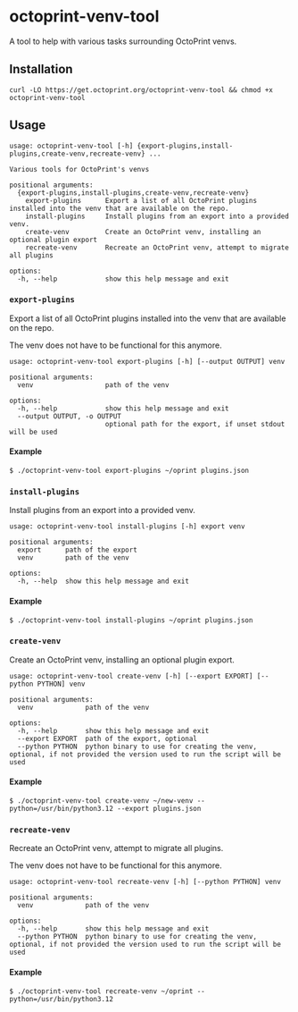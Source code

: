 # octoprint-venv-tool

A tool to help with various tasks surrounding OctoPrint venvs.

## Installation

```
curl -LO https://get.octoprint.org/octoprint-venv-tool && chmod +x octoprint-venv-tool
```

## Usage

```
usage: octoprint-venv-tool [-h] {export-plugins,install-plugins,create-venv,recreate-venv} ...

Various tools for OctoPrint's venvs

positional arguments:
  {export-plugins,install-plugins,create-venv,recreate-venv}
    export-plugins      Export a list of all OctoPrint plugins installed into the venv that are available on the repo.
    install-plugins     Install plugins from an export into a provided venv.
    create-venv         Create an OctoPrint venv, installing an optional plugin export
    recreate-venv       Recreate an OctoPrint venv, attempt to migrate all plugins

options:
  -h, --help            show this help message and exit
```

### `export-plugins`

Export a list of all OctoPrint plugins installed into the venv that are available on the repo.

The venv does not have to be functional for this anymore.

```
usage: octoprint-venv-tool export-plugins [-h] [--output OUTPUT] venv

positional arguments:
  venv                  path of the venv

options:
  -h, --help            show this help message and exit
  --output OUTPUT, -o OUTPUT
                        optional path for the export, if unset stdout will be used
```

#### Example

```
$ ./octoprint-venv-tool export-plugins ~/oprint plugins.json
```

### `install-plugins`

Install plugins from an export into a provided venv.

```
usage: octoprint-venv-tool install-plugins [-h] export venv

positional arguments:
  export      path of the export
  venv        path of the venv

options:
  -h, --help  show this help message and exit
```

#### Example

```
$ ./octoprint-venv-tool install-plugins ~/oprint plugins.json
```

### `create-venv`

Create an OctoPrint venv, installing an optional plugin export.

```
usage: octoprint-venv-tool create-venv [-h] [--export EXPORT] [--python PYTHON] venv

positional arguments:
  venv             path of the venv

options:
  -h, --help       show this help message and exit
  --export EXPORT  path of the export, optional
  --python PYTHON  python binary to use for creating the venv, optional, if not provided the version used to run the script will be used
```

#### Example

```
$ ./octoprint-venv-tool create-venv ~/new-venv --python=/usr/bin/python3.12 --export plugins.json
```

### `recreate-venv`

Recreate an OctoPrint venv, attempt to migrate all plugins.

The venv does not have to be functional for this anymore.

```
usage: octoprint-venv-tool recreate-venv [-h] [--python PYTHON] venv

positional arguments:
  venv             path of the venv

options:
  -h, --help       show this help message and exit
  --python PYTHON  python binary to use for creating the venv, optional, if not provided the version used to run the script will be used
```

#### Example

```
$ ./octoprint-venv-tool recreate-venv ~/oprint --python=/usr/bin/python3.12
```
